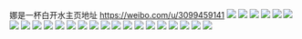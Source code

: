 娜是一杯白开水主页地址 https://weibo.com/u/3099459141 
![](https://wx4.sinaimg.cn/mw2000/b8bdfe45gy1h833nb4hvgj20u014be3m.jpg) 
![](https://wx4.sinaimg.cn/mw2000/b8bdfe45gy1h833nixfetj20u00t3k95.jpg) 
![](https://wx4.sinaimg.cn/mw2000/b8bdfe45gy1h833ns3g2wj20u013zqmk.jpg) 
![](https://wx4.sinaimg.cn/mw2000/b8bdfe45gy1h833o1l9p0j20u013uavc.jpg) 
![](https://wx4.sinaimg.cn/mw2000/b8bdfe45gy1h833n4l1myj20u0146nl7.jpg) 
![](https://wx4.sinaimg.cn/mw2000/b8bdfe45gy1h833o4wem7j20u00mi4du.jpg) 
![](https://wx4.sinaimg.cn/mw2000/b8bdfe45gy1h7yiyy9vb0j20u00mijzw.jpg) 
![](https://wx4.sinaimg.cn/mw2000/b8bdfe45gy1h7yiyyzcaoj20u00miqbc.jpg) 
![](https://wx4.sinaimg.cn/mw2000/b8bdfe45gy1h7yiz00vtoj20u00mi7d1.jpg) 
![](https://wx4.sinaimg.cn/mw2000/b8bdfe45gy1h7v2tsnqmij20u0168drb.jpg) 
![](https://wx4.sinaimg.cn/mw2000/b8bdfe45gy1h7v2tlzvj5j20u013zqcb.jpg) 
![](https://wx4.sinaimg.cn/mw2000/b8bdfe45gy1h7v2umml55j20u013ztlr.jpg) 
![](https://wx4.sinaimg.cn/mw2000/b8bdfe45gy1h7tvugyn6jj20u013z0z4.jpg) 
![](https://wx4.sinaimg.cn/mw2000/b8bdfe45gy1h7tvui3pd3j20u013ztf6.jpg) 
![](https://wx4.sinaimg.cn/mw2000/b8bdfe45gy1h7tvujmp8wj20u013zq9k.jpg) 
![](https://wx4.sinaimg.cn/mw2000/b8bdfe45gy1h7tvufzy94j20u013ztfe.jpg) 
![](https://wx4.sinaimg.cn/mw2000/b8bdfe45gy1h7rks6fsdgj20u013z12n.jpg) 
![](https://wx4.sinaimg.cn/mw2000/b8bdfe45gy1h7rks4quzwj20tz113wll.jpg) 
![](https://wx4.sinaimg.cn/mw2000/b8bdfe45gy1h7jgn2888qj20u013zwnb.jpg) 
![](https://wx4.sinaimg.cn/mw2000/b8bdfe45gy1h7jgn0w51ej20u013zn3l.jpg) 
![](https://wx4.sinaimg.cn/mw2000/b8bdfe45gy1h7jgn3f6wsj20u013zaga.jpg) 
![](https://wx4.sinaimg.cn/mw2000/b8bdfe45gy1h7jgn5vvvtj20u013z195.jpg) 
![](https://wx4.sinaimg.cn/mw2000/b8bdfe45gy1h7ielfn6i3j20u014814w.jpg) 
![](https://wx4.sinaimg.cn/mw2000/b8bdfe45gy1h7ielhew9xj20qi0zcthd.jpg) 
